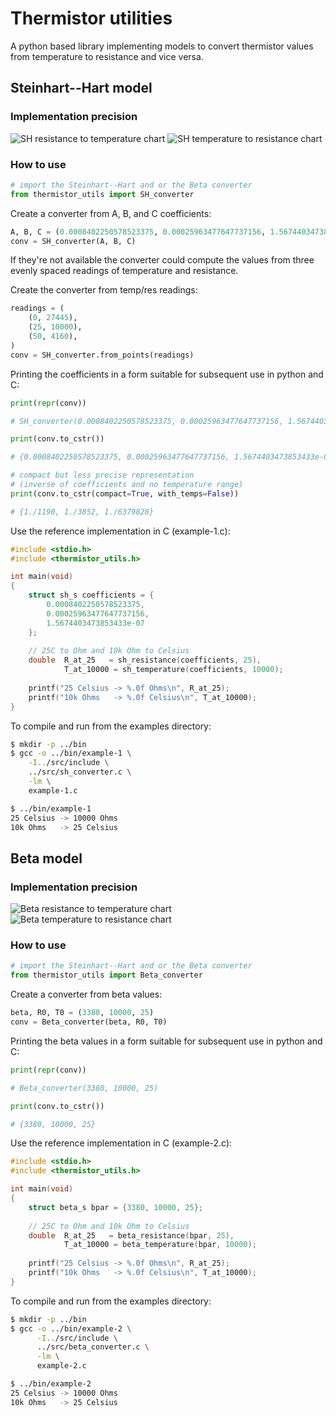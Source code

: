 # Thermistor utilities

A python based library implementing models to convert thermistor values 
from temperature to resistance and vice versa.

## Steinhart--Hart model

### Implementation precision

![SH resistance to temperature chart](charts/sh-res-temp.png "Steinhart & Hart model (py) resistance to temperature chart")
![SH temperature to resistance chart](charts/sh-temp-res.png "Steinhart & Hart model (py) temperature to resistance chart")

### How to use

```python
# import the Steinhart--Hart and or the Beta converter
from thermistor_utils import SH_converter
```

Create a converter from A, B, and C coefficients:

```python
A, B, C = (0.0008402250578523375, 0.00025963477647737156, 1.5674403473853433e-07, )
conv = SH_converter(A, B, C)
```

If they're not available the converter could compute the values from 
three evenly spaced readings of temperature and resistance.

Create the converter from temp/res readings:

```python
readings = (
    (0, 27445),
    (25, 10000),
    (50, 4160),
)
conv = SH_converter.from_points(readings)
```

Printing the coefficients in a form suitable for subsequent use in 
python and C:

```python
print(repr(conv))

# SH_converter(0.0008402250578523375, 0.00025963477647737156, 1.5674403473853433e-07, 0, 50)

print(conv.to_cstr())

# {0.0008402250578523375, 0.00025963477647737156, 1.5674403473853433e-07, 0, 50}

# compact but less precise representation
# (inverse of coefficients and no temperature range)
print(conv.to_cstr(compact=True, with_temps=False))

# {1./1190, 1./3852, 1./6379828}
```

Use the reference implementation in C (example-1.c):

```c
#include <stdio.h>
#include <thermistor_utils.h>

int main(void)
{
    struct sh_s coefficients = {
        0.0008402250578523375,
        0.00025963477647737156,
        1.5674403473853433e-07
    };
    
    // 25C to Ohm and 10k Ohm to Celsius
    double  R_at_25   = sh_resistance(coefficients, 25),
            T_at_10000 = sh_temperature(coefficients, 10000);
    
    printf("25 Celsius -> %.0f Ohms\n", R_at_25);
    printf("10k Ohms   -> %.0f Celsius\n", T_at_10000);
}
```

To compile and run from the examples directory:

```bash
$ mkdir -p ../bin
$ gcc -o ../bin/example-1 \
    -I../src/include \
    ../src/sh_converter.c \
    -lm \
    example-1.c

$ ../bin/example-1
25 Celsius -> 10000 Ohms
10k Ohms   -> 25 Celsius
```

## Beta model

### Implementation precision

![Beta resistance to temperature chart](charts/beta-res-temp.png "Beta model (py) resistance to temperature chart")
![Beta temperature to resistance chart](charts/beta-temp-res.png "Beta model (py) temperature to resistance chart")

### How to use

```python
# import the Steinhart--Hart and or the Beta converter
from thermistor_utils import Beta_converter
```

Create a converter from beta values:

```python
beta, R0, T0 = (3380, 10000, 25)
conv = Beta_converter(beta, R0, T0)
```

Printing the beta values in a form suitable for subsequent use in 
python and C:

```python
print(repr(conv))

# Beta_converter(3380, 10000, 25)

print(conv.to_cstr())

# {3380, 10000, 25}
```

Use the reference implementation in C (example-2.c):

```c
#include <stdio.h>
#include <thermistor_utils.h>

int main(void)
{
    struct beta_s bpar = {3380, 10000, 25};
    
    // 25C to Ohm and 10k Ohm to Celsius
    double  R_at_25   = beta_resistance(bpar, 25),
            T_at_10000 = beta_temperature(bpar, 10000);
    
    printf("25 Celsius -> %.0f Ohms\n", R_at_25);
    printf("10k Ohms   -> %.0f Celsius\n", T_at_10000);
}
```

To compile and run from the examples directory:

```bash
$ mkdir -p ../bin
$ gcc -o ../bin/example-2 \
      -I../src/include \
      ../src/beta_converter.c \
      -lm \
      example-2.c

$ ../bin/example-2
25 Celsius -> 10000 Ohms
10k Ohms   -> 25 Celsius

```
